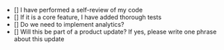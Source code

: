 - [] I have performed a self-review of my code
- [] If it is a core feature, I have added thorough tests
- [] Do we need to implement analytics?
- [] Will this be part of a product update? If yes, please write one phrase about this update

